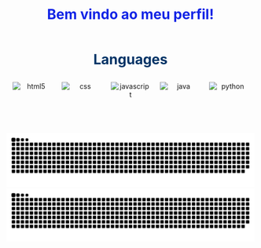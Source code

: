 <h1 align="center" style="color: #1124e6;">Bem vindo ao meu perfil!</h1>


<div align="center">
  <div style="display: inline-block; text-align: center;">
    <h1 style="color: #003366;">Languages</h1>
    <div style="display: flex; flex-wrap: wrap; justify-content: center;">
      <img height="80" width="80" alt="html5" src="https://cdn.jsdelivr.net/gh/devicons/devicon@latest/icons/html5/html5-original-wordmark.svg" style="margin: 10px"/>
      <img height="80" width="80" alt="css" src="https://cdn.jsdelivr.net/gh/devicons/devicon@latest/icons/css3/css3-original-wordmark.svg" style="margin: 10px"/>
      <img height="80" width="80" alt="javascript" src="https://cdn.jsdelivr.net/gh/devicons/devicon@latest/icons/javascript/javascript-original.svg" style="margin: 10px"/>
      <img height="80" width="80" alt="java" src="https://cdn.jsdelivr.net/gh/devicons/devicon@latest/icons/java/java-plain-wordmark.svg" style="margin: 10px"/>
      <img height="80" width="80" alt="python" src="https://cdn.jsdelivr.net/gh/devicons/devicon@latest/icons/python/python-original.svg" style="margin: 10px;"/>
      
![Snake animation](https://github.com/aluisiodev/aluisiodev/blob/output/github-snake-light.svg#gh-light-mode-only)
![Snake animation](https://github.com/aluisiodev/aluisiodev/blob/output/github-snake-dark.svg#gh-dark-mode-only)

